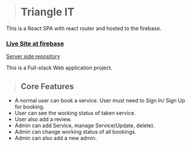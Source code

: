 ># Triangle IT 
This is a React SPA with react router and hosted to the firebase.
### [Live Site at firebase](https://triangle-it.web.app/)

[Server side repository](https://github.com/Porgramming-Hero-web-course/complete-website-server-Badhan112)

This is a Full-stack Web application project.

>## Core Features
- A normal user can book a service. User must need to Sign In/ Sign Up for booking.
- User can see the working status of taken service.
- User also add a review.
- Admin can add Service, manage Service(Update, delete).
- Admin can change working status of all bookings.
- Admin can also add a new admin.